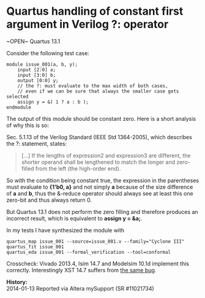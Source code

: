 
Quartus handling of constant first argument in Verilog ?: operator
==================================================================

~OPEN~ Quartus 13.1

Consider the following test case:

    module issue_001(a, b, y);
        input [2:0] a;
        input [3:0] b;
        output [0:0] y;
        // the ?: must evaluate to the max width of both cases,
        // even if we can be sure that always the smaller case gets selected
        assign y = &( 1 ? a : b );
    endmodule

The output of this module should be constant zero. Here is a short analysis of why this is so:

Sec. 5.1.13 of the Verilog Standard (IEEE Std 1364-2005), which describes the ?: statement, states:

> [...] If the lengths of expression2 and expression3 are different, the
shorter operand shall be lengthened to match the longer and zero-filled from
the left (the high-order end).

So with the condition being constant true, the expression in the parentheses
must evaluate to **{1'b0, a}** and not simply **a** because of the size
difference of **a** and **b**, thus the &-reduce operator should always see at
least this one zero-bit and thus always return 0.

But Quartus 13.1 does not perform the zero filling and therefore produces an
incorrect result, which is equivalent to **assign y = &a;**.

In my tests I have synthesized the module with

    quartus_map issue_001 --source=issue_001.v --family="Cyclone III"
    quartus_fit issue_001
    quartus_eda issue_001 --formal_verification --tool=conformal

Crosscheck: Vivado 2013.4, Isim 14.7 and Modelsim 10.1d implement this
correctly. Interestingly XST 14.7 suffers from [the same bug](issue_001_xst.html).

**History:**  
2014-01-13 Reported via Altera mySupport (SR #11021734)
